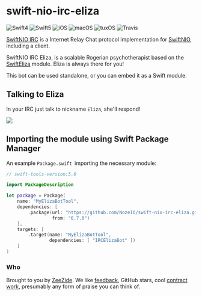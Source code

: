 # swift-nio-irc-eliza

![Swift4](https://img.shields.io/badge/swift-4-blue.svg)
![Swift5](https://img.shields.io/badge/swift-5-blue.svg)
![iOS](https://img.shields.io/badge/os-iOS-green.svg?style=flat)
![macOS](https://img.shields.io/badge/os-macOS-green.svg?style=flat)
![tuxOS](https://img.shields.io/badge/os-tuxOS-green.svg?style=flat)
![Travis](https://travis-ci.org/NozeIO/swift-nio-irc-eliza.svg?branch=master)

[SwiftNIO IRC](https://github.com/NozeIO/swift-nio-irc)
is a Internet Relay Chat protocol implementation for
[SwiftNIO](https://github.com/apple/swift-nio),
including a client.

SwiftNIO IRC Eliza, is a scalable Rogerian psychotherapist based on
the
[SwiftEliza](https://github.com/kennysong/SwiftEliza)
module. Eliza is always there for you!

This bot can be used standalone, or you can embed it as a Swift module.

## Talking to Eliza

In your IRC just talk to nickname `Eliza`, she'll respond!

<img src="http://zeezide.de/img/irc-eliza-720x781.png" />

## Importing the module using Swift Package Manager

An example `Package.swift `importing the necessary module:

```swift
// swift-tools-version:5.0

import PackageDescription

let package = Package(
    name: "MyElizaBotTool",
    dependencies: [
        .package(url: "https://github.com/NozeIO/swift-nio-irc-eliza.git",
                 from: "0.7.0")
    ],
    targets: [
        .target(name: "MyElizaBotTool",
                dependencies: [ "IRCElizaBot" ])
    ]
)
```


### Who

Brought to you by
[ZeeZide](http://zeezide.de).
We like
[feedback](https://twitter.com/ar_institute),
GitHub stars,
cool [contract work](http://zeezide.com/en/services/services.html),
presumably any form of praise you can think of.
